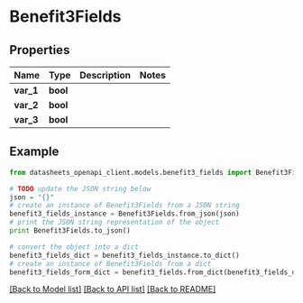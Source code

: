 # Benefit3Fields


## Properties
Name | Type | Description | Notes
------------ | ------------- | ------------- | -------------
**var_1** | **bool** |  | 
**var_2** | **bool** |  | 
**var_3** | **bool** |  | 

## Example

```python
from datasheets_openapi_client.models.benefit3_fields import Benefit3Fields

# TODO update the JSON string below
json = "{}"
# create an instance of Benefit3Fields from a JSON string
benefit3_fields_instance = Benefit3Fields.from_json(json)
# print the JSON string representation of the object
print Benefit3Fields.to_json()

# convert the object into a dict
benefit3_fields_dict = benefit3_fields_instance.to_dict()
# create an instance of Benefit3Fields from a dict
benefit3_fields_form_dict = benefit3_fields.from_dict(benefit3_fields_dict)
```
[[Back to Model list]](../README.md#documentation-for-models) [[Back to API list]](../README.md#documentation-for-api-endpoints) [[Back to README]](../README.md)


